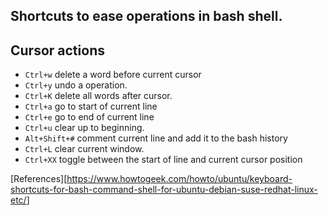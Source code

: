 Shortcuts to ease operations in bash shell.
---
## Cursor actions
- `Ctrl+w` delete a word before current cursor
- `Ctrl+y` undo a operation.
- `Ctrl+K` delete all words after cursor.
- `Ctrl+a` go to start of current line
- `Ctrl+e` go to end of current line
- `Ctrl+u` clear up to beginning.
- `Alt+Shift+#` comment current line and add it to the bash history
- `Ctrl+L` clear current window.
- `Ctrl+XX` toggle between the start of line and current cursor position

[References][<https://www.howtogeek.com/howto/ubuntu/keyboard-shortcuts-for-bash-command-shell-for-ubuntu-debian-suse-redhat-linux-etc/>]
